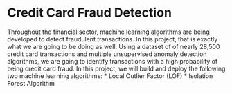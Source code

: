 # Credit Card Fraud Detection 
 Throughout the financial sector, machine learning algorithms are being developed to detect fraudulent transactions.  In this project, that is exactly what we are going to be doing as well.  Using a dataset of of nearly 28,500 credit card transactions and multiple unsupervised anomaly detection algorithms, we are going to identify transactions with a high probability of being credit card fraud.  In this project, we will build and deploy the following two machine learning algorithms:  * Local Outlier Factor (LOF) * Isolation Forest Algorithm
